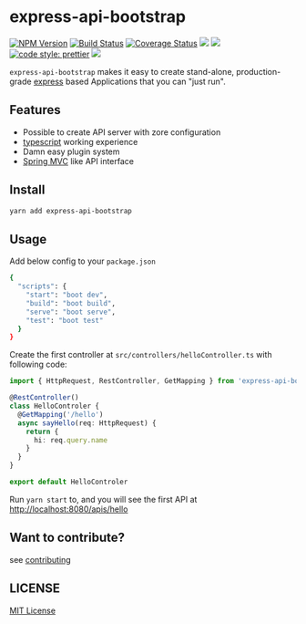 # express-api-bootstrap

[![NPM Version][npm-image]][npm-url]
[![Build Status][travis-image]][travis-url]
[![Coverage Status][coverage-image]][coverage-url]
![][david-url]
![][dt-url]
[![code style: prettier][prettier-image]][prettier-url]
![][license-url]

`express-api-bootstrap` makes it easy to create stand-alone, production-grade [express](https://expressjs.com/) based Applications that you can "just run".

## Features

- Possible to create API server with zore configuration
- [typescript](http://www.typescriptlang.org/) working experience
- Damn easy plugin system
- [Spring MVC](https://docs.spring.io/spring/docs/current/spring-framework-reference/web.html) like API interface

## Install

```bash
yarn add express-api-bootstrap
```

## Usage

Add below config to your `package.json`

```bash
{
  "scripts": {
    "start": "boot dev",
    "build": "boot build",
    "serve": "boot serve",
    "test": "boot test"
  }
}
```

Create the first controller at `src/controllers/helloController.ts` with following code:

```typescript
import { HttpRequest, RestController, GetMapping } from 'express-api-bootstrap'

@RestController()
class HelloControler {
  @GetMapping('/hello')
  async sayHello(req: HttpRequest) {
    return {
      hi: req.query.name
    }
  }
}

export default HelloControler
```

Run `yarn start` to, and you will see the first API at [http://localhost:8080/apis/hello](http://localhost:8080/apis/hello)

## Want to contribute?

see [contributing](https://github.com/leftstick/express-api-bootstrap/blob/master/CONTRIBUTING.md)

## LICENSE

[MIT License](https://raw.githubusercontent.com/leftstick/express-api-bootstrap/master/LICENSE)

[npm-url]: https://npmjs.org/package/express-api-bootstrap
[npm-image]: https://badge.fury.io/js/express-api-bootstrap.png
[david-url]: https://david-dm.org/leftstick/express-api-bootstrap.png
[travis-image]: https://www.travis-ci.org/leftstick/express-api-bootstrap.svg?branch=3.x
[travis-url]: https://travis-ci.com/leftstick/express-api-bootstrap
[coverage-image]: https://coveralls.io/repos/github/leftstick/express-api-bootstrap/badge.svg?branch=3.x
[coverage-url]: https://coveralls.io/github/leftstick/express-api-bootstrap
[dt-url]: https://img.shields.io/npm/dt/express-api-bootstrap.svg
[license-url]: https://img.shields.io/github/license/leftstick/express-api-bootstrap
[prettier-image]: https://img.shields.io/badge/code_style-prettier-ff69b4.svg
[prettier-url]: https://github.com/prettier/prettier
